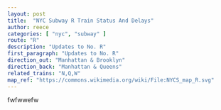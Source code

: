 ```yaml
---
layout: post
title:  "NYC Subway R Train Status And Delays"
author: reece
categories: [ "nyc", "subway" ]
route: "R"
description: "Updates to No. R"
first_paragraph: "Updates to No. R"
direction_out: "Manhattan & Brooklyn"
direction_back: "Manhattan & Queens"
related_trains: "N,Q,W"
map_ref: "https://commons.wikimedia.org/wiki/File:NYCS_map_R.svg"
---
```


fwfwwefw
